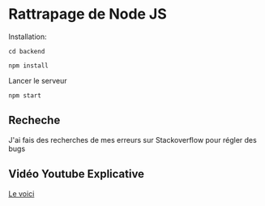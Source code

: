 # Rattrapage de Node JS
Installation:
```
cd backend
```
```
npm install
```
Lancer le serveur
```
npm start
```

## Recheche
J'ai fais des recherches de mes erreurs sur Stackoverflow pour régler des bugs

## Vidéo Youtube Explicative
<a href="https://www.youtube.com/watch?v=eKUQ5RQeF4g">Le voici</a>